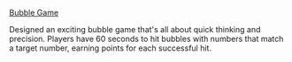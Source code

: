 [Bubble Game](https://bubble-game-g3ubjqpmf-deepali-1508.vercel.app/)

Designed an exciting bubble game that's all about quick thinking and precision. 
Players have 60 seconds to hit bubbles with numbers that match a target number, earning points for each successful hit. 
